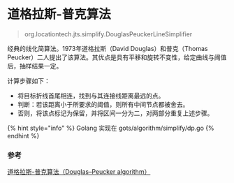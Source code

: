 # 道格拉斯-普克算法

> org.locationtech.jts.simplify.DouglasPeuckerLineSimplifier

经典的线化简算法。1973年道格拉斯（David Douglas）和普克（Thomas Peucker）二人提出了该算法。其优点是具有平移和旋转不变性，给定曲线与阈值后，抽样结果一定。

计算步骤如下：

* 将目标折线首尾相连，找到与其连接线距离最远的点。
* 判断：若该距离小于所要求的阈值，则所有中间节点都被舍去。
* 否则，将该点标记为保留，并将区间一分为二，对两部分重复上述步骤。

{% hint style="info" %}
Golang 实现在 gots/algorithm/simplify/dp.go
{% endhint %}

### 参考

[道格拉斯-普克算法（Douglas–Peucker algorithm）](https://blog.csdn.net/baimafujinji/article/details/6475432)

